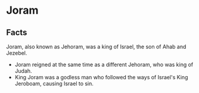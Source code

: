 # Joram

## Facts

Joram, also known as Jehoram, was a king of Israel, the son of Ahab and Jezebel.

* Joram reigned at the same time as a different Jehoram, who was king of Judah.
* King Joram was a godless man who followed the ways of Israel's King Jeroboam, causing Israel to sin.